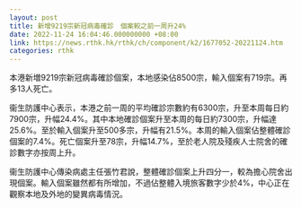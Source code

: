 ```yaml
---
layout: post
title: 新增9219宗新冠病毒確診　個案較之前一周升24%
date: 2022-11-24 16:04:46.000000000 +08:00
link: https://news.rthk.hk/rthk/ch/component/k2/1677052-20221124.htm
categories: rthk
---
```


本港新増9219宗新冠病毒確診個案，本地感染佔8500宗，輸入個案有719宗。再多13人死亡。

衞生防護中心表示，本港之前一周的平均確診宗數約有6300宗，升至本周每日約7900宗，升幅24.4%。其中本地確診個案升至本周的每日約7300宗，升幅達25.6%。至於輸入個案升至500多宗，升幅有21.5%。本周的輸入個案佔整體確診個案的7.4%。死亡個案升至78宗，升幅14.7%，至於老人院及殘疾人士院舍的確診數字亦按周上升。

衞生防護中心傳染病處主任張竹君說，整體確診個案上升四分一，較為擔心院舍出現個案。輸入個案雖然都有所增加，不過佔整體入境旅客數字少於4%，中心正在觀察本地及外地的變異病毒情況。
